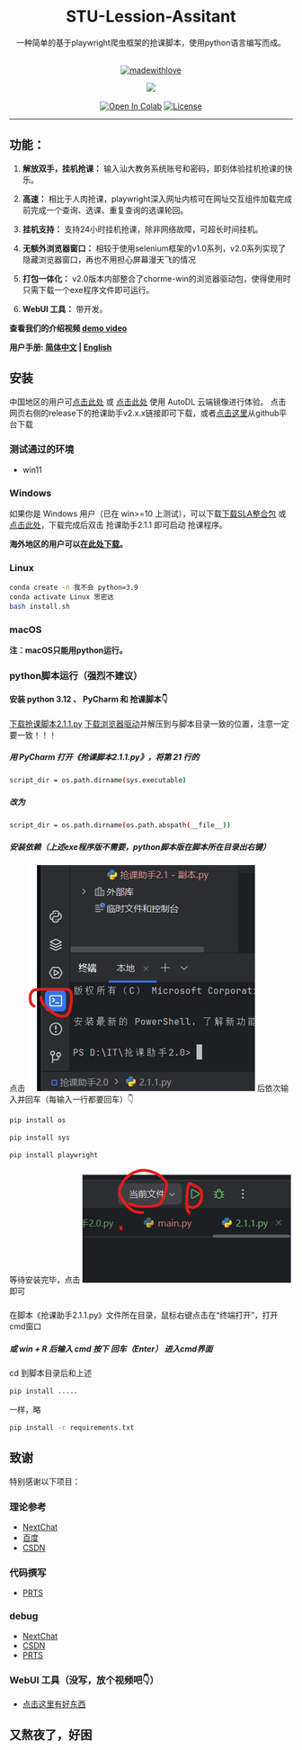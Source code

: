 <div align="center">

<h1>STU-Lession-Assitant</h1>
一种简单的基于playwright爬虫框架的抢课脚本，使用python语言编写而成。<br><br>

[![madewithlove](https://img.shields.io/badge/made_with-%E2%9D%A4-red?style=for-the-badge&labelColor=orange)](https://github.com/Arutoria2024/STU-Lession-Assitant)

<img src="https://count.getloli.com/get/@:Arutoria2024.github.readme?&theme=rule34" /><br>

[![Open In Colab](https://img.shields.io/badge/Colab-F9AB00?style=for-the-badge&logo=googlecolab&color=525252)](https://colab.research.google.com/github/RVC-Boss/GPT-SoVITS/blob/main/colab_webui.ipynb)
[![License](https://img.shields.io/badge/LICENSE-MIT-green.svg?style=for-the-badge)](https://github.com/RVC-Boss/GPT-SoVITS/blob/main/LICENSE)



</div>

---

## 功能：

1. **解放双手，挂机抢课：** 输入汕大教务系统账号和密码，即刻体验挂机抢课的快乐。

2. **高速：** 相比于人肉抢课，playwright深入网址内核可在网址交互组件加载完成前完成一个查询、选课、重复查询的选课轮回。

3. **挂机支持：** 支持24小时挂机抢课，除非网络故障，可超长时间挂机。

4. **无额外浏览器窗口：** 相较于使用selenium框架的v1.0系列，v2.0系列实现了隐藏浏览器窗口，再也不用担心屏幕漫天飞的情况

5. **打包一体化：** v2.0版本内部整合了chorme-win的浏览器驱动包，使得使用时只需下载一个exe程序文件即可运行。 

6. **WebUI 工具：** 带开发。

**查看我们的介绍视频 [demo video](https://www.bilibili.com/video/BV1GJ411x7h7)**

**用户手册: [简体中文](https://www.bilibili.com/video/BV1GJ411x7h7) | [English](https://www.bilibili.com/video/BV1GJ411x7h7)**

## 安装

中国地区的用户可[点击此处](https://oss.codewithgpu.com:8000/api/v1/file/eyJhbGciOiJFUzI1NiIsInR5cCI6IkpXVCJ9.eyJ1aWQiOjAsIm1kNSI6ImM2OGM2OTI0NTM2NzNjNjFmNDc0YjBlMWM4MmYyMzhmIiwib3NzX3BsYXQiOiJ0ZW5jZW50IiwiaXNfZG93bmxvYWQiOnRydWUsImZpbGVfbmFtZSI6IlNMQTIuMS4xLmV4ZSIsImZpbGVfc2l6ZSI6MTU0NTA1MTcyLCJmaWxlX3R5cGUiOiJtb2RlbCJ9.vI7ucnb6_zI_OLvUBVjfdKwpBizNVh-xVbxrorVz_48JkeuYN30uU1pIhM8UAWL11qrXO68oLW33Ijl0ZohsiA/download) 或 [点击此处](https://www.codewithgpu.com/m/SLAv2.1.1) 使用 AutoDL 云端镜像进行体验。
点击网页右侧的release下的抢课助手v2.x.x链接即可下载，或者[点击这里](https://github.com/Arutoria2024/STU-Lession-Assitant/releases/tag/v2.1.1)从github平台下载

### 测试通过的环境

- win11

### Windows

如果你是 Windows 用户（已在 win>=10 上测试），可以下载[下载SLA整合包](https://github.com/Arutoria2024/STU-Lession-Assitant/releases/tag/v2.1.1) 或 [点击此处](https://www.codewithgpu.com/m/SLAv2.1.1)，下载完成后双击 抢课助手2.1.1 即可启动 抢课程序。

**海外地区的用户可以[在此处下载](https://github.com/Arutoria2024/STU-Lession-Assitant/releases/tag/v2.1.1)。**

### Linux

```bash
conda create -n 我不会 python=3.9
conda activate Linux 思密达
bash install.sh
```

### macOS

**注：macOS只能用python运行。**

### python脚本运行（强烈不建议）

#### 安装 python 3.12 、 PyCharm 和 抢课脚本👇
[下载抢课脚本2.1.1.py](https://github.com/Arutoria2024/STU-Lession-Assitant/blob/main/%E6%8A%A2%E8%AF%BE%E5%8A%A9%E6%89%8B2.1.1.py)
[下载浏览器驱动](https://storage.googleapis.com/chromium-browser-snapshots/Win_x64/1408628/chrome-win.zip)并解压到与脚本目录一致的位置，注意一定要一致！！！

##### 用 PyCharm 打开《抢课脚本2.1.1.py》，将第 21 行的
```bash
script_dir = os.path.dirname(sys.executable)
```
##### 改为
```bash
script_dir = os.path.dirname(os.path.abspath(__file__))
```

##### 安装依赖（上述exe程序版不需要，python脚本版在脚本所在目录出右键）
点击 ![终端](image/example.png)
后依次输入并回车（每输入一行都要回车）👇
```bash
pip install os
```
```bash
pip install sys
```
```bash
pip install playwright
```
等待安装完毕，点击 ![运行](image/e2.png)即可
 
#####
在脚本《抢课助手2.1.1.py》文件所在目录，鼠标右键点击在“终端打开”，打开cmd窗口

##### 或 win + R 后输入 cmd 按下 回车（Enter） 进入cmd界面
cd 到脚本目录后和上述
```bash
pip install .....
```
一样，略

```bash
pip install -r requirements.txt
```



## 致谢

特别感谢以下项目：

### 理论参考
- [NextChat](https://app.nextchat.dev/)
- [百度](https://www.baidu.com/)
- [CSDN](https://www.csdn.net/)
### 代码撰写
- [PRTS](https://github.com/Arutoria2024)
### debug
- [NextChat](https://app.nextchat.dev/)
- [CSDN](https://www.csdn.net/)
- [PRTS](https://github.com/Arutoria2024)
### WebUI 工具（没写，放个视频吧👇）
- [点击这里有好东西](https://www.bilibili.com/video/BV1GJ411x7h7)

## 又熬夜了，好困
